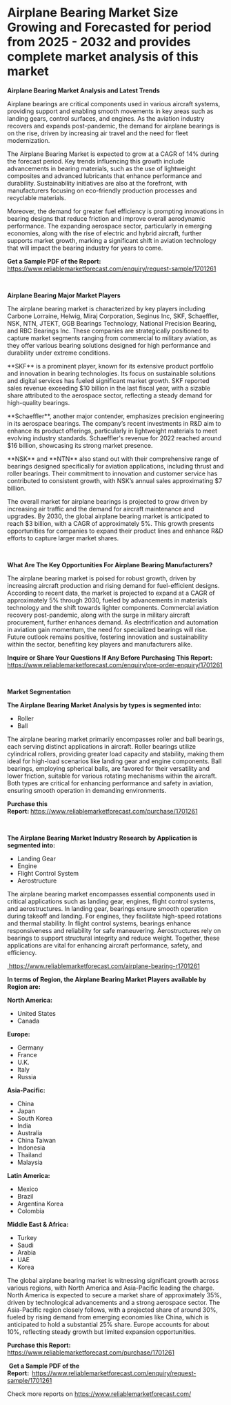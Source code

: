 <p><h1>Airplane Bearing Market Size Growing and Forecasted for period from 2025 - 2032 and provides complete market analysis of this market</h1></p><p><strong>Airplane Bearing Market Analysis and Latest Trends</strong></p>
<p><p>Airplane bearings are critical components used in various aircraft systems, providing support and enabling smooth movements in key areas such as landing gears, control surfaces, and engines. As the aviation industry recovers and expands post-pandemic, the demand for airplane bearings is on the rise, driven by increasing air travel and the need for fleet modernization. </p><p>The Airplane Bearing Market is expected to grow at a CAGR of 14% during the forecast period. Key trends influencing this growth include advancements in bearing materials, such as the use of lightweight composites and advanced lubricants that enhance performance and durability. Sustainability initiatives are also at the forefront, with manufacturers focusing on eco-friendly production processes and recyclable materials. </p><p>Moreover, the demand for greater fuel efficiency is prompting innovations in bearing designs that reduce friction and improve overall aerodynamic performance. The expanding aerospace sector, particularly in emerging economies, along with the rise of electric and hybrid aircraft, further supports market growth, marking a significant shift in aviation technology that will impact the bearing industry for years to come.</p></p>
<p><strong>Get a Sample PDF of the Report:&nbsp;</strong> <a href="https://www.reliablemarketforecast.com/enquiry/request-sample/1701261?utm_campaign=1903&utm_medium=2&utm_source=Github&utm_content=ia&utm_term=09012025&utm_id=airplane-bearing">https://www.reliablemarketforecast.com/enquiry/request-sample/1701261</a></p>
<p>&nbsp;</p>
<p><strong>Airplane Bearing Major Market Players</strong></p>
<p><p>The airplane bearing market is characterized by key players including Carbone Lorraine, Helwig, Miraj Corporation, Seginus Inc, SKF, Schaeffler, NSK, NTN, JTEKT, GGB Bearings Technology, National Precision Bearing, and RBC Bearings Inc. These companies are strategically positioned to capture market segments ranging from commercial to military aviation, as they offer various bearing solutions designed for high performance and durability under extreme conditions.</p><p>**SKF** is a prominent player, known for its extensive product portfolio and innovation in bearing technologies. Its focus on sustainable solutions and digital services has fueled significant market growth. SKF reported sales revenue exceeding $10 billion in the last fiscal year, with a sizable share attributed to the aerospace sector, reflecting a steady demand for high-quality bearings.</p><p>**Schaeffler**, another major contender, emphasizes precision engineering in its aerospace bearings. The company’s recent investments in R&D aim to enhance its product offerings, particularly in lightweight materials to meet evolving industry standards. Schaeffler's revenue for 2022 reached around $16 billion, showcasing its strong market presence.</p><p>**NSK** and **NTN** also stand out with their comprehensive range of bearings designed specifically for aviation applications, including thrust and roller bearings. Their commitment to innovation and customer service has contributed to consistent growth, with NSK’s annual sales approximating $7 billion.</p><p>The overall market for airplane bearings is projected to grow driven by increasing air traffic and the demand for aircraft maintenance and upgrades. By 2030, the global airplane bearing market is anticipated to reach $3 billion, with a CAGR of approximately 5%. This growth presents opportunities for companies to expand their product lines and enhance R&D efforts to capture larger market shares.</p></p>
<p>&nbsp;</p>
<p><strong>What Are The Key Opportunities For Airplane Bearing Manufacturers?</strong></p>
<p><p>The airplane bearing market is poised for robust growth, driven by increasing aircraft production and rising demand for fuel-efficient designs. According to recent data, the market is projected to expand at a CAGR of approximately 5% through 2030, fueled by advancements in materials technology and the shift towards lighter components. Commercial aviation recovery post-pandemic, along with the surge in military aircraft procurement, further enhances demand. As electrification and automation in aviation gain momentum, the need for specialized bearings will rise. Future outlook remains positive, fostering innovation and sustainability within the sector, benefiting key players and manufacturers alike.</p></p>
<p><strong>Inquire or Share Your Questions If Any Before Purchasing This Report:</strong> <a href="https://www.reliablemarketforecast.com/enquiry/pre-order-enquiry/1701261?utm_campaign=1903&utm_medium=2&utm_source=Github&utm_content=ia&utm_term=09012025&utm_id=airplane-bearing">https://www.reliablemarketforecast.com/enquiry/pre-order-enquiry/1701261</a></p>
<p>&nbsp;</p>
<p><strong>Market Segmentation</strong></p>
<p><strong>The Airplane Bearing Market Analysis by types is segmented into:</strong></p>
<p><ul><li>Roller</li><li>Ball</li></ul></p>
<p><p>The airplane bearing market primarily encompasses roller and ball bearings, each serving distinct applications in aircraft. Roller bearings utilize cylindrical rollers, providing greater load capacity and stability, making them ideal for high-load scenarios like landing gear and engine components. Ball bearings, employing spherical balls, are favored for their versatility and lower friction, suitable for various rotating mechanisms within the aircraft. Both types are critical for enhancing performance and safety in aviation, ensuring smooth operation in demanding environments.</p></p>
<p><strong>Purchase this Report:&nbsp;</strong><a href="https://www.reliablemarketforecast.com/purchase/1701261?utm_campaign=1903&utm_medium=2&utm_source=Github&utm_content=ia&utm_term=09012025&utm_id=airplane-bearing">https://www.reliablemarketforecast.com/purchase/1701261</a></p>
<p>&nbsp;</p>
<p><strong>The Airplane Bearing Market Industry Research by Application is segmented into:</strong></p>
<p><ul><li>Landing Gear</li><li>Engine</li><li>Flight Control System</li><li>Aerostructure</li></ul></p>
<p><p>The airplane bearing market encompasses essential components used in critical applications such as landing gear, engines, flight control systems, and aerostructures. In landing gear, bearings ensure smooth operation during takeoff and landing. For engines, they facilitate high-speed rotations and thermal stability. In flight control systems, bearings enhance responsiveness and reliability for safe maneuvering. Aerostructures rely on bearings to support structural integrity and reduce weight. Together, these applications are vital for enhancing aircraft performance, safety, and efficiency.</p></p>
<p><a href="https://www.reliablemarketforecast.com/airplane-bearing-r1701261?utm_campaign=1903&utm_medium=2&utm_source=Github&utm_content=ia&utm_term=09012025&utm_id=airplane-bearing">&nbsp;https://www.reliablemarketforecast.com/airplane-bearing-r1701261</a></p>
<p><strong>In terms of Region, the Airplane Bearing Market Players available by Region are:</strong></p>
<p>
    <p> <strong> North America: </strong>
        <ul>
            <li>United States</li>
            <li>Canada</li>
        </ul>
        </p> 
    <p> <strong> Europe: </strong>
        <ul>
            <li>Germany</li>
            <li>France</li>
            <li>U.K.</li>
            <li>Italy</li>
            <li>Russia</li>
        </ul>
        </p> 
    <p> <strong> Asia-Pacific: </strong>
        <ul>
            <li>China</li>
            <li>Japan</li>
            <li>South Korea</li>
            <li>India</li>
            <li>Australia</li>
            <li>China Taiwan</li>
            <li>Indonesia</li>
            <li>Thailand</li>
            <li>Malaysia</li>
        </ul>
        </p> 
    <p> <strong> Latin America: </strong>
        <ul>
            <li>Mexico</li>
            <li>Brazil</li>
            <li>Argentina Korea</li>
            <li>Colombia</li>
        </ul>
        </p> 
    <p> <strong> Middle East & Africa: </strong>
        <ul>
            <li>Turkey</li>
            <li>Saudi</li>
            <li>Arabia</li>
            <li>UAE</li>
            <li>Korea</li>
        </ul>
    </p>
    </p>
<p><p>The global airplane bearing market is witnessing significant growth across various regions, with North America and Asia-Pacific leading the charge. North America is expected to secure a market share of approximately 35%, driven by technological advancements and a strong aerospace sector. The Asia-Pacific region closely follows, with a projected share of around 30%, fueled by rising demand from emerging economies like China, which is anticipated to hold a substantial 25% share. Europe accounts for about 10%, reflecting steady growth but limited expansion opportunities.</p></p>
<p><strong>Purchase this Report: </strong><a href="https://www.reliablemarketforecast.com/purchase/1701261?utm_campaign=1903&utm_medium=2&utm_source=Github&utm_content=ia&utm_term=09012025&utm_id=airplane-bearing">https://www.reliablemarketforecast.com/purchase/1701261</a></p>
<p>&nbsp;<strong>Get a Sample PDF of the Report:&nbsp;&nbsp;</strong><a href="https://www.reliablemarketforecast.com/enquiry/request-sample/1701261?utm_campaign=1903&utm_medium=2&utm_source=Github&utm_content=ia&utm_term=09012025&utm_id=airplane-bearing">https://www.reliablemarketforecast.com/enquiry/request-sample/1701261</a></p>
<p><strong></strong></p>
<p>Check more reports on <a href="https://www.reliablemarketforecast.com/?utm_campaign=1903&utm_medium=2&utm_source=Github&utm_content=ia&utm_term=09012025&utm_id=airplane-bearing">https://www.reliablemarketforecast.com/</a></p>